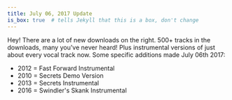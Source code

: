 ```yaml
---
title: July 06, 2017 Update
is_box: true  # tells Jekyll that this is a box, don't change
---
```

Hey! There are a lot of new downloads on the right. 500+ tracks in the downloads, many you've never heard! Plus instrumental versions of just about every vocal track now. Some specific additions made July 06th 2017:

* 2012 = Fast Forward Instrumental
* 2010 = Secrets Demo Version
* 2013 = Secrets Instrumental
* 2016 = Swindler's Skank Instrumental
